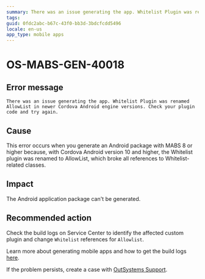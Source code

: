 ```yaml
---
summary: There was an issue generating the app. Whitelist Plugin was renamed AllowList in newer Cordova Android engine versions. Check your plugin code and try again.
tags:
guid: 0fdc2abc-b67c-43f0-bb3d-3bdcfcdd5496
locale: en-us
app_type: mobile apps
---
```


# OS-MABS-GEN-40018

## Error message

`There was an issue generating the app. Whitelist Plugin was renamed AllowList in newer Cordova Android engine versions. Check your plugin code and try again.`

## Cause

This error occurs when you generate an Android package with MABS 8 or higher because, with Cordova Android version 10 and higher, the Whitelist plugin was renamed to AllowList, which broke all references to Whitelist-related classes.

## Impact

The Android application package can't be generated.

## Recommended action

Check the build logs on Service Center to identify the affected custom plugin and change `Whitelist` references for `Allowlist`.

Learn more about generating mobile apps and how to get the build logs [here](https://success.outsystems.com/Documentation/11/Delivering_Mobile_Apps/Generate_and_Distribute_Your_Mobile_App#download-mobile-app-build-logs).

If the problem persists, create a case with [OutSystems Support](https://www.outsystems.com/support/portal/open-support-case?ErrorCode=OS-MABS-GEN-40018).
